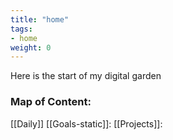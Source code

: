 ```yaml
---
title: "home"
tags:
- home
weight: 0
---
```

Here is the start of my digital garden

### Map of Content:
[[Daily]]
[[Goals-static]]:
[[Projects]]:

